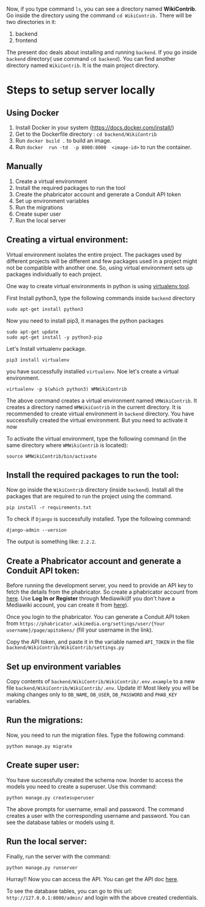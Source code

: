 Now, if you type command `ls`, you can see a directory named **WikiContrib**. Go inside the directory using the command `cd WikiContrib.` There will be two directories in it:
1. backend
2. frontend

The present doc deals about installing and running `backend`. If you go inside `backend` directory( use command `cd backend`). You can find another directory named `WikiContrib`. It is the main project directory.

# Steps to setup server locally

## Using Docker 

1. Install Docker in your system (https://docs.docker.com/install/)
2. Get to the  Dockerfile directory : `cd backend/WikiContrib`  
3. Run `docker build .` to build an image.
4. Run `docker  run -td  -p 8000:8000  <image-id>` to run the container.


## Manually

1. Create a virtual environment
2. Install the required packages to run the tool
3. Create the phabricator account and generate a Conduit API token
4. Set up environment variables
5. Run the migrations
6. Create super user
7. Run the local server


## Creating a virtual environment:

Virtual environment isolates the entire project. The packages used by different projects will be different and few packages used in a project might not be compatible with another one. So, using virtual environment sets up packages individually to each project.

One way to create virtual environments in python is using [virtualenv tool](https://pypi.org/project/virtualenv/).


First Install python3, type the following commands inside `backend` directory 
```commandline
sudo apt-get install python3
```

Now you need to install pip3, it manages the python packages

```commandline
sudo apt-get update
sudo apt-get install -y python3-pip
```

Let's Install virtualenv package.
```commandline
pip3 install virtualenv
```

you have successfully installed `virtualenv`. Noe let's create a virtual environment.
 ```commandline
virtualenv -p $(which python3) WMWikiContrib
```

The above command creates a virtual environment named `VMWikiContrib`. It creates a directory named `WMWikiContrib` in the current directory. It is recommended to create  virtual environment in `backend` directory. You have successfully created the virtual environment. But you need to activate it now

To activate the virtual environment, type the following command (in the same directory where `WMWikiContrib` is located):
```commandline
source WMWikiContrib/bin/activate
```

## Install the required packages to run the tool: 

Now go inside the `WikiContrib` directory (inside `backend`). Install all the packages that are required to run the project using the command.
```commandline
pip install -r requirements.txt
``` 

To check if `Django` is successfully installed. Type the following command:
```commandline
django-admin --version
```

The output is something like: `2.2.2`.


## Create a Phabricator account and generate a Conduit API token:

Before running the development server, you need to provide an API key to fetch the details from the phabricator. So create a phabricator account from [here](https://phabricator.wikimedia.org/auth/start/?next=%2F). Use **Log In or Register** through Mediawiki(If you don't have a Mediawiki account, you can create it from [here](https://www.mediawiki.org/w/index.php?title=Special:CreateAccount)).

Once you login to the phabricator. You can generate a Conduit API token from `https://phabricator.wikimedia.org/settings/user/{Your username}/page/apitokens/` (fill your username in the link).

Copy the API token, and paste it in the variable named `API_TOKEN` in the file `backend/WikiContrib/WikiContrib/settings.py`

## Set up environment variables
Copy contents of `backend/WikiContrib/WikiContrib/.env.example` to a new file `backend/WikiContrib/WikiContrib/.env`. Update it! Most likely you will be making changes only to `DB_NAME`, `DB_USER`, `DB_PASSWORD` and `PHAB_KEY` variables.


## Run the migrations:

Now, you need to run the migration files. Type the following command:
```commandline
python manage.py migrate
```

## Create super user:
You have successfully created the schema now. Inorder to access the models you need to create a superuser. Use this command:
```commandline
python manage.py createsuperuser
```

The above prompts for username, email and password. The command creates a user with the corresponding username and password. You can see the database tables or models using it.


## Run the local server:
Finally, run the server with the command:
```commandline
python manage.py runserver
```

Hurray!! Now you can access the API. You can get the API doc [here](https://documenter.getpostman.com/view/6222710/SVYurxMj?version=latest).

To see the database tables, you can go to this url: `http://127.0.0.1:8000/admin/` and login with the above created credentials.
